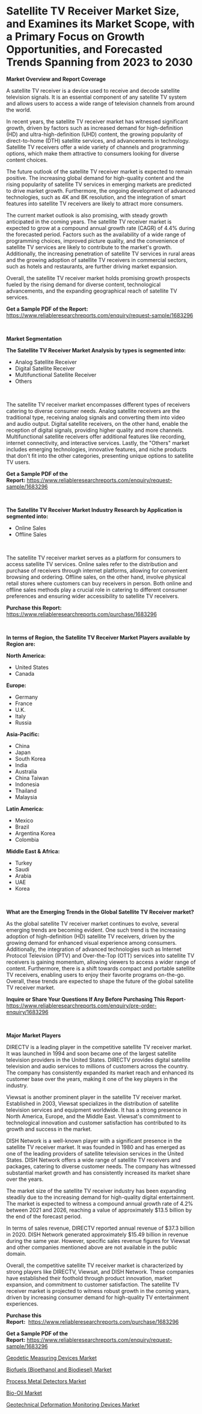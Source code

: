 <p><h1>Satellite TV Receiver Market Size, and Examines its Market Scope, with a Primary Focus on Growth Opportunities, and Forecasted Trends Spanning from 2023 to 2030</h1></p><p><strong>Market Overview and Report Coverage</strong></p>
<p><p>A satellite TV receiver is a device used to receive and decode satellite television signals. It is an essential component of any satellite TV system and allows users to access a wide range of television channels from around the world.</p><p>In recent years, the satellite TV receiver market has witnessed significant growth, driven by factors such as increased demand for high-definition (HD) and ultra-high-definition (UHD) content, the growing popularity of direct-to-home (DTH) satellite services, and advancements in technology. Satellite TV receivers offer a wide variety of channels and programming options, which make them attractive to consumers looking for diverse content choices.</p><p>The future outlook of the satellite TV receiver market is expected to remain positive. The increasing global demand for high-quality content and the rising popularity of satellite TV services in emerging markets are predicted to drive market growth. Furthermore, the ongoing development of advanced technologies, such as 4K and 8K resolution, and the integration of smart features into satellite TV receivers are likely to attract more consumers.</p><p>The current market outlook is also promising, with steady growth anticipated in the coming years. The satellite TV receiver market is expected to grow at a compound annual growth rate (CAGR) of 4.4% during the forecasted period. Factors such as the availability of a wide range of programming choices, improved picture quality, and the convenience of satellite TV services are likely to contribute to the market's growth. Additionally, the increasing penetration of satellite TV services in rural areas and the growing adoption of satellite TV receivers in commercial sectors, such as hotels and restaurants, are further driving market expansion.</p><p>Overall, the satellite TV receiver market holds promising growth prospects fueled by the rising demand for diverse content, technological advancements, and the expanding geographical reach of satellite TV services.</p></p>
<p><strong>Get a Sample PDF of the Report:</strong> <a href="https://www.reliableresearchreports.com/enquiry/request-sample/1683296">https://www.reliableresearchreports.com/enquiry/request-sample/1683296</a></p>
<p>&nbsp;</p>
<p><strong>Market Segmentation</strong></p>
<p><strong>The Satellite TV Receiver Market Analysis by types is segmented into:</strong></p>
<p><ul><li>Analog Satellite Receiver</li><li>Digital Satellite Receiver</li><li>Multifunctional Satellite Receiver</li><li>Others</li></ul></p>
<p>&nbsp;</p>
<p><p>The satellite TV receiver market encompasses different types of receivers catering to diverse consumer needs. Analog satellite receivers are the traditional type, receiving analog signals and converting them into video and audio output. Digital satellite receivers, on the other hand, enable the reception of digital signals, providing higher quality and more channels. Multifunctional satellite receivers offer additional features like recording, internet connectivity, and interactive services. Lastly, the "Others" market includes emerging technologies, innovative features, and niche products that don't fit into the other categories, presenting unique options to satellite TV users.</p></p>
<p><strong>Get a Sample PDF of the Report:</strong>&nbsp;<a href="https://www.reliableresearchreports.com/enquiry/request-sample/1683296">https://www.reliableresearchreports.com/enquiry/request-sample/1683296</a></p>
<p>&nbsp;</p>
<p><strong>The Satellite TV Receiver Market Industry Research by Application is segmented into:</strong></p>
<p><ul><li>Online Sales</li><li>Offline Sales</li></ul></p>
<p>&nbsp;</p>
<p><p>The satellite TV receiver market serves as a platform for consumers to access satellite TV services. Online sales refer to the distribution and purchase of receivers through internet platforms, allowing for convenient browsing and ordering. Offline sales, on the other hand, involve physical retail stores where customers can buy receivers in person. Both online and offline sales methods play a crucial role in catering to different consumer preferences and ensuring wider accessibility to satellite TV receivers.</p></p>
<p><strong>Purchase this Report:</strong>&nbsp; <a href="https://www.reliableresearchreports.com/purchase/1683296">https://www.reliableresearchreports.com/purchase/1683296</a></p>
<p>&nbsp;</p>
<p><strong>In terms of Region, the Satellite TV Receiver Market Players available by Region are:</strong></p>
<p>
    <p> <strong> North America: </strong>
        <ul>
            <li>United States</li>
            <li>Canada</li>
        </ul>
        </p> 
    <p> <strong> Europe: </strong>
        <ul>
            <li>Germany</li>
            <li>France</li>
            <li>U.K.</li>
            <li>Italy</li>
            <li>Russia</li>
        </ul>
        </p> 
    <p> <strong> Asia-Pacific: </strong>
        <ul>
            <li>China</li>
            <li>Japan</li>
            <li>South Korea</li>
            <li>India</li>
            <li>Australia</li>
            <li>China Taiwan</li>
            <li>Indonesia</li>
            <li>Thailand</li>
            <li>Malaysia</li>
        </ul>
        </p> 
    <p> <strong> Latin America: </strong>
        <ul>
            <li>Mexico</li>
            <li>Brazil</li>
            <li>Argentina Korea</li>
            <li>Colombia</li>
        </ul>
        </p> 
    <p> <strong> Middle East & Africa: </strong>
        <ul>
            <li>Turkey</li>
            <li>Saudi</li>
            <li>Arabia</li>
            <li>UAE</li>
            <li>Korea</li>
        </ul>
    </p>
    </p>
<p>&nbsp;</p>
<p><strong>What are the Emerging Trends in the Global Satellite TV Receiver market?</strong></p>
<p><p>As the global satellite TV receiver market continues to evolve, several emerging trends are becoming evident. One such trend is the increasing adoption of high-definition (HD) satellite TV receivers, driven by the growing demand for enhanced visual experience among consumers. Additionally, the integration of advanced technologies such as Internet Protocol Television (IPTV) and Over-the-Top (OTT) services into satellite TV receivers is gaining momentum, allowing viewers to access a wider range of content. Furthermore, there is a shift towards compact and portable satellite TV receivers, enabling users to enjoy their favorite programs on-the-go. Overall, these trends are expected to shape the future of the global satellite TV receiver market.</p></p>
<p><strong>Inquire or Share Your Questions If Any Before Purchasing This Report</strong>- <a href="https://www.reliableresearchreports.com/enquiry/pre-order-enquiry/1683296">https://www.reliableresearchreports.com/enquiry/pre-order-enquiry/1683296</a></p>
<p>&nbsp;</p>
<p><strong>Major Market Players</strong></p>
<p><p>DIRECTV is a leading player in the competitive satellite TV receiver market. It was launched in 1994 and soon became one of the largest satellite television providers in the United States. DIRECTV provides digital satellite television and audio services to millions of customers across the country. The company has consistently expanded its market reach and enhanced its customer base over the years, making it one of the key players in the industry.</p><p>Viewsat is another prominent player in the satellite TV receiver market. Established in 2003, Viewsat specializes in the distribution of satellite television services and equipment worldwide. It has a strong presence in North America, Europe, and the Middle East. Viewsat's commitment to technological innovation and customer satisfaction has contributed to its growth and success in the market.</p><p>DISH Network is a well-known player with a significant presence in the satellite TV receiver market. It was founded in 1980 and has emerged as one of the leading providers of satellite television services in the United States. DISH Network offers a wide range of satellite TV receivers and packages, catering to diverse customer needs. The company has witnessed substantial market growth and has consistently increased its market share over the years.</p><p>The market size of the satellite TV receiver industry has been expanding steadily due to the increasing demand for high-quality digital entertainment. The market is expected to witness a compound annual growth rate of 4.2% between 2021 and 2026, reaching a value of approximately $13.5 billion by the end of the forecast period.</p><p>In terms of sales revenue, DIRECTV reported annual revenue of $37.3 billion in 2020. DISH Network generated approximately $15.49 billion in revenue during the same year. However, specific sales revenue figures for Viewsat and other companies mentioned above are not available in the public domain.</p><p>Overall, the competitive satellite TV receiver market is characterized by strong players like DIRECTV, Viewsat, and DISH Network. These companies have established their foothold through product innovation, market expansion, and commitment to customer satisfaction. The satellite TV receiver market is projected to witness robust growth in the coming years, driven by increasing consumer demand for high-quality TV entertainment experiences.</p></p>
<p><strong>Purchase this Report:</strong>&nbsp;&nbsp;<a href="https://www.reliableresearchreports.com/purchase/1683296">https://www.reliableresearchreports.com/purchase/1683296</a></p>
<p></p>
<p><strong>Get a Sample PDF of the Report:</strong>&nbsp;<a href="https://www.reliableresearchreports.com/enquiry/request-sample/1683296">https://www.reliableresearchreports.com/enquiry/request-sample/1683296</a></p>
<p><p><a href="https://www.linkedin.com/pulse/geodetic-measuring-devices-market-size-2023-2030-global/">Geodetic Measuring Devices Market</a></p><p><a href="https://github.com/sndrkn/Market-Research-Report-List-1/blob/main/biofuels-bioethanol-and-biodiesel-market.md">Biofuels (Bioethanol and Biodiesel) Market</a></p><p><a href="https://medium.com/@claudekunze/process-metal-detectors-market-competitive-analysis-market-trends-and-forecast-to-2030-292e97aad314">Process Metal Detectors Market</a></p><p><a href="https://github.com/melchekhinf/Market-Research-Report-List-1/blob/main/bio-oil-market.md">Bio-Oil Market</a></p><p><a href="https://www.linkedin.com/pulse/geotechnical-deformation-monitoring-devices-market-research-report/">Geotechnical Deformation Monitoring Devices Market</a></p></p>